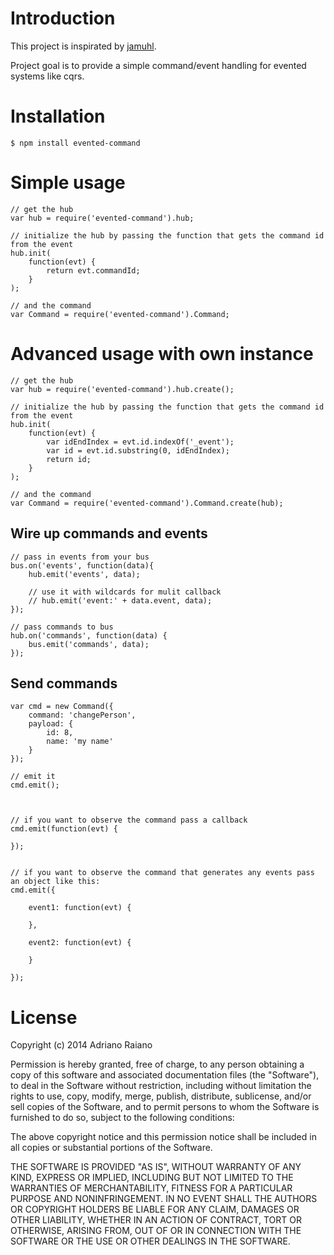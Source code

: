 # Introduction

This project is inspirated by [jamuhl](https://github.com/jamuhl/backbone.CQRS).

Project goal is to provide a simple command/event handling for evented systems like cqrs.

# Installation

    $ npm install evented-command

# Simple usage

	// get the hub
	var hub = require('evented-command').hub;
	
	// initialize the hub by passing the function that gets the command id from the event
	hub.init(
		function(evt) {
			return evt.commandId;
		}
	);

	// and the command
	var Command = require('evented-command').Command;

# Advanced usage with own instance

	// get the hub
	var hub = require('evented-command').hub.create();
	
	// initialize the hub by passing the function that gets the command id from the event
	hub.init(
		function(evt) {
			var idEndIndex = evt.id.indexOf('_event');
			var id = evt.id.substring(0, idEndIndex);
			return id;
		}
	);

	// and the command
	var Command = require('evented-command').Command.create(hub);

## Wire up commands and events

	// pass in events from your bus
	bus.on('events', function(data){
	    hub.emit('events', data);

	    // use it with wildcards for mulit callback
	    // hub.emit('event:' + data.event, data);
	});

	// pass commands to bus
	hub.on('commands', function(data) {
	    bus.emit('commands', data);
	});

## Send commands

	var cmd = new Command({
	    command: 'changePerson',
	    payload: {
	        id: 8,
	        name: 'my name'
	    }
	});

	// emit it
	cmd.emit();



	// if you want to observe the command pass a callback
	cmd.emit(function(evt) {
		
	});


	// if you want to observe the command that generates any events pass an object like this:
	cmd.emit({

		event1: function(evt) {
			
		},

		event2: function(evt) {
			
		}
		
	});

# License

Copyright (c) 2014 Adriano Raiano

Permission is hereby granted, free of charge, to any person obtaining a copy
of this software and associated documentation files (the "Software"), to deal
in the Software without restriction, including without limitation the rights
to use, copy, modify, merge, publish, distribute, sublicense, and/or sell
copies of the Software, and to permit persons to whom the Software is
furnished to do so, subject to the following conditions:

The above copyright notice and this permission notice shall be included in
all copies or substantial portions of the Software.

THE SOFTWARE IS PROVIDED "AS IS", WITHOUT WARRANTY OF ANY KIND, EXPRESS OR
IMPLIED, INCLUDING BUT NOT LIMITED TO THE WARRANTIES OF MERCHANTABILITY,
FITNESS FOR A PARTICULAR PURPOSE AND NONINFRINGEMENT. IN NO EVENT SHALL THE
AUTHORS OR COPYRIGHT HOLDERS BE LIABLE FOR ANY CLAIM, DAMAGES OR OTHER
LIABILITY, WHETHER IN AN ACTION OF CONTRACT, TORT OR OTHERWISE, ARISING FROM,
OUT OF OR IN CONNECTION WITH THE SOFTWARE OR THE USE OR OTHER DEALINGS IN
THE SOFTWARE.